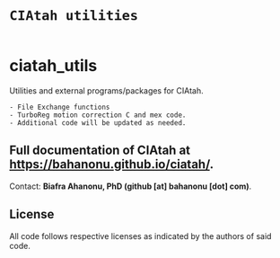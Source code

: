 # `CIAtah utilities`

<img src="https://user-images.githubusercontent.com/5241605/117930569-03593480-b2b3-11eb-87f2-314e8ed77e94.png" align="center" onerror="this.style.display='none'" alt=''>
<br>

# ciatah_utils
Utilities and external programs/packages for CIAtah.

    - File Exchange functions
    - TurboReg motion correction C and mex code.
    - Additional code will be updated as needed.

## Full documentation of CIAtah at https://bahanonu.github.io/ciatah/.

Contact: __Biafra Ahanonu, PhD (github [at] bahanonu [dot] com)__.

## License
All code follows respective licenses as indicated by the authors of said code.